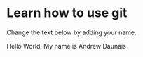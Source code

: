 # Learn how to use git
Change the text below by adding your name.

Hello World. My name is Andrew Daunais
